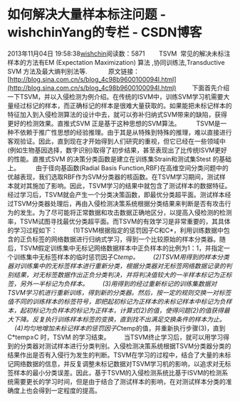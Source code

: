 # 如何解决大量样本标注问题 - wishchinYang的专栏 - CSDN博客
2013年11月04日 19:58:38[wishchin](https://me.csdn.net/wishchin)阅读数：5871
       TSVM  常见的解决未标注样本的方法有EM (Expectation Maximization) 算法 ,协同训练法,Transductive SVM 方法及最大熵判别法等.    
       原文链接：[http://blog.sina.com.cn/s/blog_4c98b9600100094l.html](http://blog.sina.com.cn/s/blog_4c98b9600100094l.html)
        下面首先介绍一下TSVM，并以入侵检测为例介绍。在传统的ISVM中，训练SVM学习机需要大量经过标记的样本，而正确标记的样本是很难大量获取的。如果能把未标记样本的特征加入到入侵检测算法的设计中去，就可以弥补归纳式SVM带来的缺陷，获得更好的检测效果。直推式SVM 正是基于这种思想的SVM算法。
        TSVM是一种不依赖于推广性思想的经验推理。由于其是从特殊到特殊的推理，难以直接进行客观验证。因此，直到现在才开始得到人们研究的重视，但它已经在一些领域中(例如生物基因选择，数字识别)取得了初步结果，甚至表现出了比传统ISVM更好的性能。直推式SVM 的决策分类函数是建立在训练集Strain和测试集Stest 的基础上。
        由于径向基函数(Radial Basis Function,RBF)在高维空间分类问题中的优越表现，我们选取RBF作为SVM分类器的核函数。在TSVM学习期间，测试样本就对其施加了影响。因此，TSVM学习的结果中就包含了测试样本的数据特征。经过学习后，TSVM就会产生一个分类决策函数，即最优分类超平面。测试样本经过TSVM分类器处理后，再由入侵检测决策系统根据分类结果来判断是否有攻击行为的发生。为了尽可能将正常数据和攻击数据正确地区分，以提高入侵检测的检测率，TSVM试图寻找最优分类超平面。而TSVM的有效学习是非常重要的，其具体的学习过程如下：
        (1)TSVM根据指定的惩罚因子C和C*，利用训练数据中包含的正负标签的网络数据进行归纳式学习，得到一个比较原始的样本分类器。随后，TSVM假定训练集中无标记网络数据样本中正负样本的比例为1：1，并指定一个训练集中无标签样本的临时惩罚因子C*temp。
       (2)TSVM用得到的样本分类器对训练集中的无标签样本进行重新分类，根据分类器对无标签网络数据记录的判别结果，对无标签数据作出正负分类判决，并将判决值较大的一半样本标记为正标签，另外一半标记为负样本。
       (3)用得到的经过重新标记的训练集数据对TSVM学习机进行重新训练，得到新的分类器。然后，按一定的规则交换一对标签值不同的训练样本的标签符号，即把起初标记为正样本的未标记样本中标记为负样本，起初标记为负样本的标记为正样本，计算式(2)的值，使得问题(2)的值获得最大下降。反复执行训练样本标签的变换，直到找不出满足交换条件的样本为止。
      (4)均匀地增加未标记样本的惩罚因子C*temp的值，并重新执行步骤(3)，直到C*temp≥C 时，TSVM 的学习结束。
       当TSVM终止学习后，就可以用学习得到的分类器对测试样本进行分类判别。入侵检测决策系统根据TSVM分类器分类的结果作出是否有入侵行为发生的判断。TSVM在学习的过程中，结合了大量的未标记网络数据的信息，并反复调整未标记数据对TSVM学习机的影响，以追求对无标签样本的最小分类误差。因此，基于TSVM的入侵检测系统比基于ISVM的检测系统需要更长的学习时间，但是由于结合了测试样本的影响，在对测试样本分类的准确度上也会得到一定程度的提高。

